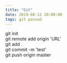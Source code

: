```yaml
---
title: "Git"
date: 2019-08-12 10:00:00 
tags: git passwd
---
```


git init<br/>
git remote add origin 'URL'<br/>
git add .<br/>
git commit -m 'test'<br/>
git push origin master
